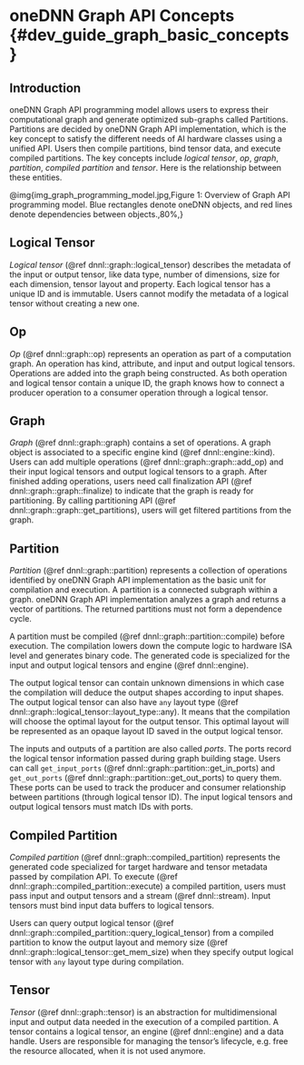 # oneDNN Graph API Concepts {#dev_guide_graph_basic_concepts}

## Introduction

oneDNN Graph API programming model allows users to express their computational
graph and generate optimized sub-graphs called Partitions. Partitions are
decided by oneDNN Graph API implementation, which is the key concept to satisfy
the different needs of AI hardware classes using a unified API. Users then
compile partitions, bind tensor data, and execute compiled partitions. The key
concepts include *logical tensor*, *op*, *graph*, *partition*,
*compiled partition* and *tensor*. Here is the relationship between these
entities.

@img{img_graph_programming_model.jpg,Figure 1: Overview of Graph API programming model. Blue rectangles denote oneDNN objects\, and red lines denote dependencies between objects.,80%,}

## Logical Tensor

*Logical tensor* (@ref dnnl::graph::logical_tensor) describes the metadata of
the input or output tensor, like data type, number of dimensions, size
for each dimension, tensor layout and property. Each logical tensor has a unique
ID and is immutable. Users cannot modify the metadata of a logical tensor
without creating a new one.

## Op

*Op* (@ref dnnl::graph::op) represents an operation as part of a computation
graph. An operation has kind, attribute, and input and output logical tensors.
Operations are added into the graph being constructed. As both operation and
logical tensor contain a unique ID, the graph knows how to connect a producer
operation to a consumer operation through a logical tensor.

## Graph

*Graph* (@ref dnnl::graph::graph) contains a set of operations. A graph object
is associated to a specific engine kind (@ref dnnl::engine::kind). Users can add
multiple operations (@ref dnnl::graph::graph::add_op) and their input logical
tensors and output logical tensors to a graph. After finished adding operations,
users need call finalization API (@ref dnnl::graph::graph::finalize) to indicate
that the graph is ready for partitioning. By calling partitioning API
(@ref dnnl::graph::graph::get_partitions), users will get filtered partitions
from the graph.

## Partition

*Partition* (@ref dnnl::graph::partition) represents a collection of operations
identified by oneDNN Graph API implementation as the basic unit for compilation
and execution. A partition is a connected subgraph within a graph. oneDNN Graph
API implementation analyzes a graph and returns a vector of partitions. The
returned partitions must not form a dependence cycle.

A partition must be compiled (@ref dnnl::graph::partition::compile) before
execution. The compilation lowers down the compute logic to hardware ISA level
and generates binary code. The generated code is specialized for the input and
output logical tensors and engine (@ref dnnl::engine).

The output logical tensor can contain unknown dimensions in which case the
compilation will deduce the output shapes according to input shapes. The output
logical tensor can also have `any` layout type
(@ref dnnl::graph::logical_tensor::layout_type::any). It means that the
compilation will choose the optimal layout for the output tensor. This optimal
layout will be represented as an opaque layout ID saved in the output logical
tensor.

The inputs and outputs of a partition are also called *ports*. The ports record
the logical tensor information passed during graph building stage. Users can
call `get_input_ports` (@ref dnnl::graph::partition::get_in_ports) and
`get_out_ports` (@ref dnnl::graph::partition::get_out_ports) to query them.
These ports can be used to track the producer and consumer relationship between
partitions (through logical tensor ID). The input logical tensors and output
logical tensors must match IDs with ports.

## Compiled Partition

*Compiled partition* (@ref dnnl::graph::compiled_partition) represents the
generated code specialized for target hardware and tensor metadata passed by
compilation API. To execute (@ref dnnl::graph::compiled_partition::execute) a
compiled partition, users must pass input and output tensors and a stream
(@ref dnnl::stream). Input tensors must bind input data buffers to logical
tensors.

Users can query output logical tensor
(@ref dnnl::graph::compiled_partition::query_logical_tensor) from a compiled
partition to know the output layout and memory size
(@ref dnnl::graph::logical_tensor::get_mem_size) when they specify output
logical tensor with `any` layout type during compilation.

## Tensor

*Tensor* (@ref dnnl::graph::tensor) is an abstraction for multidimensional input
and output data needed in the execution of a compiled partition. A tensor
contains a logical tensor, an engine (@ref dnnl::engine) and a data handle.
Users are responsible for managing the tensor’s lifecycle, e.g. free the
resource allocated, when it is not used anymore.
